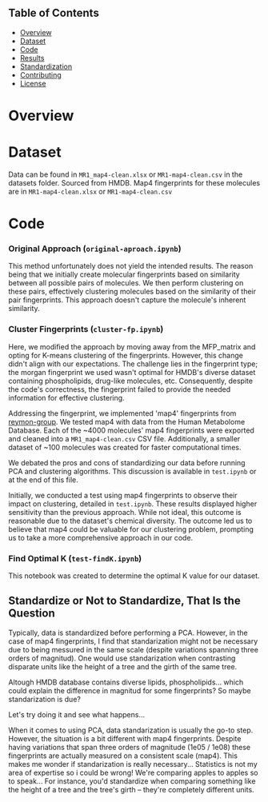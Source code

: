 ## Table of Contents
- [Overview](#overview)
- [Dataset](#dataset)
- [Code](#code)
- [Results](#results)
- [Standardization](#standardization)
- [Contributing](#contributing)
- [License](#license)

# Overview

# Dataset

Data can be found in `MR1_map4-clean.xlsx` or `MR1-map4-clean.csv` in the datasets folder. Sourced from HMDB.
Map4 fingerprints for these molecules are in `MR1-map4-clean.xlsx` or `MR1-map4-clean.csv`

# Code

### Original Approach (`original-aproach.ipynb`)

This method unfortunately does not yield the intended results. The reason being that we initially create molecular fingerprints based on similarity between all possible pairs of molecules. We then perform clustering on these pairs, effectively clustering molecules based on the similarity of their pair fingerprints. This approach doesn't capture the molecule's inherent similarity.

### Cluster Fingerprints (`cluster-fp.ipynb`)

Here, we modified the approach by moving away from the MFP_matrix and opting for K-means clustering of the fingerprints. However, this change didn't align with our expectations. The challenge lies in the fingerprint type; the morgan fingerprint we used wasn't optimal for HMDB's diverse dataset containing phospholipids, drug-like molecules, etc. Consequently, despite the code's correctness, the fingerprint failed to provide the needed information for effective clustering.

Addressing the fingerprint, we implemented 'map4' fingerprints from [reymon-group](https://github.com/reymond-group/map4/blob/master/README.md). We tested map4 with data from the Human Metabolome Database. Each of the ~4000 molecules' map4 fingerprints were exported and cleaned into a `MR1_map4-clean.csv` CSV file. Additionally, a smaller dataset of ~100 molecules was created for faster computational times.

We debated the pros and cons of standardizing our data before running PCA and clustering algorithms. This discussion is available in `test.ipynb` or at the end of this file.

Initially, we conducted a test using map4 fingerprints to observe their impact on clustering, detailed in `test.ipynb`. These results displayed higher sensitivity than the previous approach. While not ideal, this outcome is reasonable due to the dataset's chemical diversity. The outcome led us to believe that map4 could be valuable for our clustering problem, prompting us to take a more comprehensive approach in our code.

### Find Optimal K (`test-findK.ipynb`)

This notebook was created to determine the optimal K value for our dataset.

## Standardize or Not to Standardize, That Is the Question

Typically, data is standardized before performing a PCA. 
However, in the case of map4 fingerprints, I find that standarization might not be necessary due to being messured in the same scale (despite variations spanning three orders of magnitud). 
One would use standarization when contrasting disparate units like the height of a tree and the girth of the same tree. 

Altough HMDB database contains diverse lipids, phospholipids... which could explain the difference in magnitud for some fingerprints? So maybe standarization is due?

Let's try doing it and see what happens...

When it comes to using PCA, data standarization is usually the go-to step. However, the situation is a bit different with map4 fingerprints. Despite having variations that span three orders of magnitude (1e05 / 1e08) these fingerprints are actually measured on a consistent scale (map4). This makes me wonder if standarization is really necessary...
Statistics is not my area of expertise so i could be wrong!
We're comparing apples to apples so to speak... For instance, you'd standardize when comparing something like the height of a tree and the tree's girth – they're completely different units.




